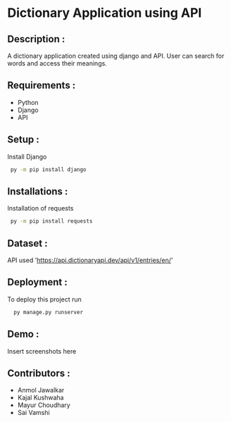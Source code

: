 
# Dictionary Application using API

## Description :
A dictionary application created using django and API. User can search for words and access their meanings.

## Requirements :
- Python
- Django 
- API

## Setup :
Install Django
```bash
 py -m pip install django
```

## Installations : 
Installation of requests
```bash
 py -m pip install requests
 ```

## Dataset : 
API used
'https://api.dictionaryapi.dev/api/v1/entries/en/'
 
## Deployment :
To deploy this project run
```bash
  py manage.py runserver
```
 
## Demo :
Insert screenshots here

## Contributors :

- Anmol Jawalkar
- Kajal Kushwaha
- Mayur Choudhary
- Sai Vamshi
